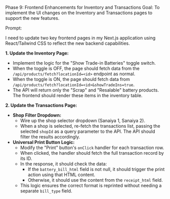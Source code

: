 Phase 9: Frontend Enhancements for Inventory and Transactions
Goal: To implement the UI changes on the Inventory and Transactions pages to support the new features.

Prompt:

I need to update two key frontend pages in my Next.js application using React/Tailwind CSS to reflect the new backend capabilities.

**1. Update the Inventory Page:**

- Implement the logic for the "Show Trade-in Batteries" toggle switch.
- When the toggle is OFF, the page should fetch data from the `/api/products/fetch?locationId=<id>` endpoint as normal.
- When the toggle is ON, the page should fetch data from `/api/products/fetch?locationId=<id>&showTradeIns=true`.
- The API will return only the "Scrap" and "Resalable" battery products. The frontend should render these items in the inventory table.

**2. Update the Transactions Page:**

- **Shop Filter Dropdown:**
  - Wire up the shop selector dropdown (Sanaiya 1, Sanaiya 2).
  - When a shop is selected, re-fetch the transactions list, passing the selected `shopId` as a query parameter to the API. The API should filter the results accordingly.
- **Universal Print Button Logic:**
  - Modify the "Print" button's `onClick` handler for each transaction row.
  - When clicked, the handler should fetch the full transaction record by its ID.
  - In the response, it should check the data:
    - If the `battery_bill_html` field is not null, it should trigger the print action using that HTML content.
    - Otherwise, it should use the content from the `receipt_html` field.
  - This logic ensures the correct format is reprinted without needing a separate `bill_type` field.
